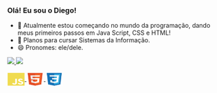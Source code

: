 ### Olá! Eu sou o Diego!

- 🌱 Atualmente estou começando no mundo da programação, dando meus primeiros passos em Java Script, CSS e HTML!
- 💬 Planos para cursar Sistemas da Informação.
- 😄 Pronomes: ele/dele.

 <a href="https://github.com/diegoovn">
  <img height="120em" src="https://github-readme-stats.vercel.app/api?username=diegoovn&show_icons=true&theme=dark&include_all_commits=true&count_private=true"/>
  <img height="120em" src="https://github-readme-stats.vercel.app/api/top-langs/?username=diegoovn&layout=compact&langs_count=7&theme=dark"/>
</div>
<div style="display: inline_block"><br>
  <img align="center" alt="Rafa-Js" height="30" width="40" src="https://raw.githubusercontent.com/devicons/devicon/master/icons/javascript/javascript-plain.svg">
     <img align="center" alt="Rafa-HTML" height="30" width="40" src="https://raw.githubusercontent.com/devicons/devicon/master/icons/html5/html5-original.svg">
  <img align="center" alt="Rafa-CSS" height="30" width="40" src="https://raw.githubusercontent.com/devicons/devicon/master/icons/css3/css3-original.svg">
</div>

